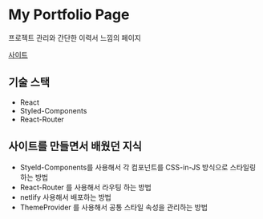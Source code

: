 # My Portfolio Page
프로젝트 관리와 간단한 이력서 느낌의 페이지

[사이트](shimseongho.netlify.app)

## 기술 스택
* React
* Styled-Components
* React-Router

## 사이트를 만들면서 배웠던 지식
* Styeld-Components를 사용해서 각 컴포넌트를 CSS-in-JS 방식으로 스타일링하는 방법
* React-Router 를 사용해서 라우팅 하는 방법
* netlify 사용해서 배포하는 방법
* ThemeProvider 를 사용해서 공통 스타일 속성을 관리하는 방법
